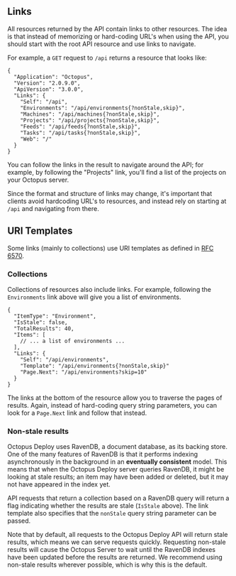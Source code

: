 ## Links

All resources returned by the API contain links to other resources. The idea is that instead of memorizing or hard-coding URL's when using the API, you should start with the root API resource and use links to navigate. 

For example, a `GET` request to `/api` returns a resource that looks like:
  
    {
      "Application": "Octopus",
      "Version": "2.0.9.0",
      "ApiVersion": "3.0.0",
      "Links": {
        "Self": "/api",
        "Environments": "/api/environments{?nonStale,skip}",
        "Machines": "/api/machines{?nonStale,skip}",
        "Projects": "/api/projects{?nonStale,skip}",
        "Feeds": "/api/feeds{?nonStale,skip}",
        "Tasks": "/api/tasks{?nonStale,skip}",
        "Web": "/"
      }
    }

You can follow the links in the result to navigate around the API; for example, by following the "Projects" link, you'll find a list of the projects on your Octopus server. 

Since the format and structure of links may change, it's important that clients avoid hardcoding URL's to resources, and instead rely on starting at `/api` and navigating from there. 

## URI Templates

Some links (mainly to collections) use URI templates as defined in [RFC 6570](http://tools.ietf.org/html/rfc6570). 

### Collections

Collections of resources also include links. For example, following the `Environments` link above will give you a list of environments. 

    {
      "ItemType": "Environment",
      "IsStale": false,
      "TotalResults": 40,
      "Items": [
        // ... a list of environments ...
      ],
      "Links": {
        "Self": "/api/environments",
        "Template": "/api/environments{?nonStale,skip}"
        "Page.Next": "/api/environments?skip=10"
      }
    }

The links at the bottom of the resource allow you to traverse the pages of results. Again, instead of hard-coding query string parameters, you can look for a `Page.Next` link and follow that instead. 

### Non-stale results

Octopus Deploy uses RavenDB, a document database, as its backing store. One of the many features of RavenDB is that it performs indexing asynchronously in the background in an **eventually consistent** model. This means that when the Octopus Deploy server queries RavenDB, it might be looking at stale results; an item may have been added or deleted, but it may not have appeared in the index yet. 

API requests that return a collection based on a RavenDB query will return a flag indicating whether the results are stale (`IsStale` above). The link template also specifies that the `nonStale` query string parameter can be passed. 

Note that by default, all requests to the Octopus Deploy API will return stale results, which means we can serve requests quickly. Requesting non-stale results will cause the Octopus Server to wait until the RavenDB indexes have been updated before the results are returned. We recommend using non-stale results wherever possible, which is why this is the default.  
